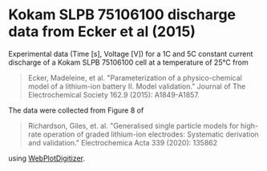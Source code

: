 # Kokam SLPB 75106100 discharge data from Ecker et al (2015)

Experimental data (Time [s], Voltage [V]) for a 1C and 5C constant current discharge of a Kokam SLPB 75106100 cell at a temperature of 25&deg;C from

> Ecker, Madeleine, et al. "Parameterization of a physico-chemical model of a lithium-ion battery II. Model validation." Journal of The Electrochemical Society 162.9 (2015): A1849-A1857.

The data were collected from Figure 8 of

> Richardson, Giles, et. al. "Generalised single particle models for high-rate operation of graded lithium-ion electrodes: Systematic derivation and validation." Electrochemica Acta 339 (2020): 135862

using [WebPlotDigitizer](https://automeris.io/WebPlotDigitizer/).
